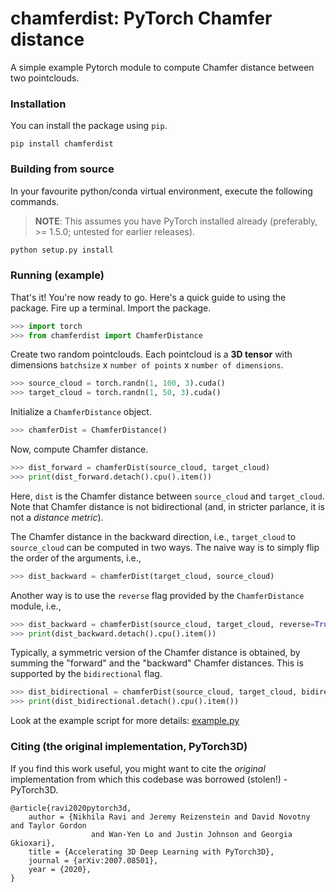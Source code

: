 # chamferdist: PyTorch Chamfer distance



A simple example Pytorch module to compute Chamfer distance between two pointclouds.

### Installation

You can install the package using `pip`.

```
pip install chamferdist
```

### Building from source

In your favourite python/conda virtual environment, execute the following commands. 

> **NOTE**: This assumes you have PyTorch installed already (preferably, >= 1.5.0; untested for earlier releases).

```python
python setup.py install
```

### Running (example)

That's it! You're now ready to go. Here's a quick guide to using the package. Fire up a terminal. Import the package.

```python
>>> import torch
>>> from chamferdist import ChamferDistance
```

Create two random pointclouds. Each pointcloud is a **3D tensor** with dimensions `batchsize` x `number of points` x `number of dimensions`.

```python
>>> source_cloud = torch.randn(1, 100, 3).cuda()
>>> target_cloud = torch.randn(1, 50, 3).cuda()
```

Initialize a `ChamferDistance` object.
```python
>>> chamferDist = ChamferDistance()
```

Now, compute Chamfer distance.
```python
>>> dist_forward = chamferDist(source_cloud, target_cloud)
>>> print(dist_forward.detach().cpu().item())
```

Here, `dist` is the Chamfer distance between `source_cloud` and `target_cloud`. Note that Chamfer distance is not bidirectional (and, in stricter parlance, it is not a _distance metric_).

The Chamfer distance in the backward direction, i.e., `target_cloud` to `source_cloud` can be computed in two ways. The naive way is to simply flip the order of the arguments, i.e.,
```python
>>> dist_backward = chamferDist(target_cloud, source_cloud)
```
Another way is to use the `reverse` flag provided by the `ChamferDistance` module, i.e.,
```python
>>> dist_backward = chamferDist(source_cloud, target_cloud, reverse=True)
>>> print(dist_backward.detach().cpu().item())
```

Typically, a symmetric version of the Chamfer distance is obtained, by summing the "forward" and the "backward" Chamfer distances. This is supported by the `bidirectional` flag.
```python
>>> dist_bidirectional = chamferDist(source_cloud, target_cloud, bidirectional=True)
>>> print(dist_bidirectional.detach().cpu().item())
```

Look at the example script for more details: [example.py](example.py)


### Citing (the original implementation, PyTorch3D)

If you find this work useful, you might want to cite the *original* implementation from which this codebase was borrowed (stolen!) - PyTorch3D.

```
@article{ravi2020pytorch3d,
    author = {Nikhila Ravi and Jeremy Reizenstein and David Novotny and Taylor Gordon
                  and Wan-Yen Lo and Justin Johnson and Georgia Gkioxari},
    title = {Accelerating 3D Deep Learning with PyTorch3D},
    journal = {arXiv:2007.08501},
    year = {2020},
}
```
